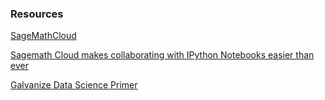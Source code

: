 ### Resources

[SageMathCloud](https://cloud.sagemath.com/projects)

[Sagemath Cloud makes collaborating with IPython Notebooks easier than ever](http://www.randalolson.com/2013/11/02/sagemath-cloud-makes-collaborating-with-ipython-notebooks-easier-than-ever/)


[Galvanize Data Science Primer](https://github.com/reshama/data-science-primer)
